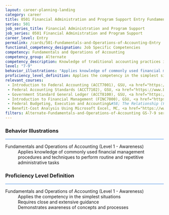 ```yaml
---
layout: career-planning-landing
category: career
title: 0501 Financial Administration and Program Support Entry Fundamentals and Operations of Accounting
series: 501
job_series_title: Financial Administration and Program Support
job_series: 0501 Financial Administration and Program Support
career_level: Entry
permalink: /cards/501-Fundamentals-and-Operations-of-Accounting-Entry
functional_competency_designation: Job Specific Competencies
competency: Fundamentals and Operations of Accounting
competency_group: Alternate
competency_description: Knowledge of traditional accounting practices including accrual, obligations, and costs methods
level: "7-9"
behavior_illustrations: "Applies knowledge of commonly used financial management procedures and techniques to perform routine and repetitive administrative tasks"
proficiency_level_definition: Applies the competency in the simplest situations ? Requires close and extensive guidance ? Demonstrates awareness of concepts and processes
relevant_courses: 
 - Introduction to Federal Accounting (ACCT7001), GSU, <a href="https://www.LearnAtGSUSA.com/ACCT7001">https://www.LearnAtGSUSA.com/ACCT7001</a>
 - Federal Accounting Standards (ACCT7102), GSU, <a href="https://www.LearnAtGSUSA.com/ACCT7102">https://www.LearnAtGSUSA.com/ACCT7102</a>
 - Government Standard General Ledger (ACCT8100), GSU, <a href="https://www.LearnAtGSUSA.com/ACCT8100">https://www.LearnAtGSUSA.com/ACCT8100</a>
 - Introduction to Financial Management (FINC7000), GSU, <a href="https://www.LearnAtGSUSA.com/FINC7000">https://www.LearnAtGSUSA.com/FINC7000</a>
 - Federal Budgeting, Execution and Accounting&#58; The Relationship (FINC8300), GSU, <a href="https://www.LearnAtGSUSA.com/FINC8300">https://www.LearnAtGSUSA.com/FINC8300</a>
 - Benefit-Cost Analysis Using Microsoft Excel, MC, <a href="https://www.managementconcepts.com/course/id/5405?utm_source=CFOportal&utm_medium=listing&utm_campaign=CFOTTEP&utm_id=23FM">https://www.managementconcepts.com/course/id/5405?utm_source=CFOportal&utm_medium=listing&utm_campaign=CFOTTEP&utm_id=23FM</a>
filters: Alternate-Fundamentals-and-Operations-of-Accounting GS-7-9 series-0501
---
```


<div class="desktop:grid-col-6 margin-y-3">
  <div class="border-top-2 bg-white padding-3 shadow-5 height-full members-hover border-1px button-border border-top-blue radius-lg card-text-color">
    <h3>Behavior Illustrations</h3>
    <hr style="background-color: #2680EB !important;"/>
    <dl class="text-base card-content-color"><dt>Fundamentals and Operations of Accounting (Level 1 - Awareness)</dt><dd>Applies knowledge of commonly used financial management procedures and techniques to perform routine and repetitive administrative tasks</dd></dl>
  </div>
</div>
<div class="desktop:grid-col-6 margin-y-3">
  <div class="border-top-2 bg-white padding-3 shadow-5 height-full members-hover border-1px button-border border-top-blue radius-lg card-text-color">
    <h3>Proficiency Level Definition</h3>
     <hr style="background-color: #1b75e0 !important;"/>
    <dl class="text-base card-content-color"><dt>Fundamentals and Operations of Accounting (Level 1 - Awareness)</dt><dd>Applies the competency in the simplest situations </dd><dd> Requires close and extensive guidance </dd><dd> Demonstrates awareness of concepts and processes</dd></dl>
  </div>
</div>